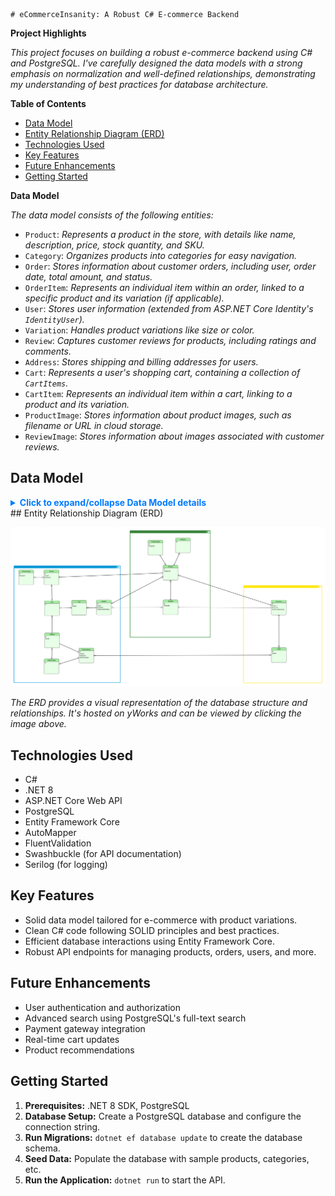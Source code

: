     # eCommerceInsanity: A Robust C# E-commerce Backend

**Project Highlights**

*This project focuses on building a robust e-commerce backend using C# and PostgreSQL. I've carefully designed the data models with a strong emphasis on normalization and well-defined relationships, demonstrating my understanding of best practices for database architecture.*

**Table of Contents**

* [Data Model](#data-model)
* [Entity Relationship Diagram (ERD)](#entity-relationship-diagram-erd)
* [Technologies Used](#technologies-used)
* [Key Features](#key-features)
* [Future Enhancements](#future-enhancements)
* [Getting Started](#getting-started)

**Data Model**

*The data model consists of the following entities:*

* `Product`: *Represents a product in the store, with details like name, description, price, stock quantity, and SKU.*
* `Category`: *Organizes products into categories for easy navigation.*
* `Order`: *Stores information about customer orders, including user, order date, total amount, and status.*
* `OrderItem`: *Represents an individual item within an order, linked to a specific product and its variation (if applicable).*
* `User`: *Stores user information (extended from ASP.NET Core Identity's `IdentityUser`).*
* `Variation`:  *Handles product variations like size or color.*
* `Review`:  *Captures customer reviews for products, including ratings and comments.*
* `Address`: *Stores shipping and billing addresses for users.*
* `Cart`: *Represents a user's shopping cart, containing a collection of `CartItems`.*
* `CartItem`:  *Represents an individual item within a cart, linking to a product and its variation.*
* `ProductImage`: *Stores information about product images, such as filename or URL in cloud storage.*
* `ReviewImage`:  *Stores information about images associated with customer reviews.*

## Data Model <a name="data-model"></a>
<details>
<summary style="color: #007bff; font-weight: bold;">Click to expand/collapse Data Model details</summary>
**The data model comprises these key entities:**

* **`Product`**
    * `Id` (int, Primary Key)
    * `Name` (string, Required)
    * `Description` (string)
    * `Price` (decimal, Required)
    * `CategoryId` (int, Foreign Key referencing `Category`)
    * `ImageUrl` (string)
    * `StockQuantity` (int, Required)
    * `SKU` (string, Required)

* **`Category`**
    * `Id` (int, Primary Key)
    * `Name` (string, Required)

* **`Order`**
    * `Id` (int, Primary Key)
    * `UserId` (string, Foreign Key referencing `User`, Required)
    * `OrderDate` (DateTime)
    * `TotalAmount` (decimal, Required)
    * `Status` (string) 

* **`OrderItem`**
    * `Id` (int, Primary Key)
    * `OrderId` (int, Foreign Key referencing `Order`, Required)
    * `ProductId` (int, Foreign Key referencing `Product`, Required)
    * `VariationId` (int, Nullable, Foreign Key referencing `Variation`)
    * `Quantity` (int, Required)
    * `PriceAtPurchase` (decimal, Required)

* **`User`**
    * `Id` (string, Primary Key) (Inherited from `IdentityUser`)
    * `FirstName` (string, Required)
    * `LastName` (string, Required)
    * `DateOfBirth` (DateTime, Nullable)

* **`Variation`**
    * `Id` (int, Primary Key)
    * `ProductId` (int, Foreign Key referencing `Product`, Required)
    * `AttributeName` (string, Required)
    * `AttributeValue` (string, Required)
    * `PriceAdjustment` (decimal, Nullable)
    * `StockQuantity` (int, Required)
    * `SKU` (string, Nullable) 

* **`Review`**
    * `Id` (int, Primary Key)
    * `UserId` (string, Foreign Key referencing `User`, Required)
    * `ProductId` (int, Foreign Key referencing `Product`, Required)
    * `Rating` (int, Required)
    * `Comment` (string, Nullable)
    * `CreatedAt` (DateTime)

* **`Address`**
    * `Id` (int, Primary Key)
    * `UserId` (string, Foreign Key referencing `User`, Required)
    * `AddressTypeId` (int, Foreign Key referencing `AddressType`, Required)
    * `AddressLine1` (string, Required)
    * `AddressLine2` (string, Nullable)
    * `UnitIdentifier` (string, Nullable)
    * `City` (string, Required)
    * `State` (string, Required)
    * `PostalCode` (string, Required)

* **`AddressType`**
    * `Id` (int, Primary Key)
    * `Name` (string, Required)

* **`OrderAddress`**
    * `Id` (int, Primary Key)
    * `OrderId` (int, Foreign Key referencing `Order`, Required)
    * `AddressId` (int, Foreign Key referencing `Address`, Required)
    * `AddressTypeId` (int, Foreign Key referencing `AddressType`, Required)

* **`Cart`**
    * `Id` (int, Primary Key)
    * `UserId` (string, Foreign Key referencing `User`, Required)

* **`CartItem`**
    * `Id` (int, Primary Key)
    * `CartId` (int, Foreign Key referencing `Cart`, Required)
    * `ProductId` (int, Foreign Key referencing `Product`, Required)
    * `VariationId` (int, Nullable, Foreign Key referencing `Variation`)
    * `Quantity` (int, Required)

* **`ProductImage`**
    * `Id` (int, Primary Key)
    * `ProductId` (int, Foreign Key referencing `Product`, Required)
    * `ImageFileName` (string, Required)

* **`ReviewImage`**
    * `Id` (int, Primary Key)
    * `ReviewId` (int, Foreign Key referencing `Review`, Required)
    * `ImageFileName` (string, Required)
</details>
## Entity Relationship Diagram (ERD) <a name="entity-relationship-diagram-erd"></a>

[![ERD](./Images/eCommerce%20ERD.png)](https://www.yworks.com/yed-live/?file=https://gist.githubusercontent.com/joetid09/bfcd8bb99b3dadb51d8b6026e5a61f65/raw/6ccb1e191bd2bb74561103a38c6c8cdd4dbeb0b7/eCommerce%20ERD)

*The ERD provides a visual representation of the database structure and relationships. It's hosted on yWorks and can be viewed by clicking the image above.* 

## Technologies Used <a name="technologies-used"></a>

* C#
* .NET 8
* ASP.NET Core Web API
* PostgreSQL
* Entity Framework Core
* AutoMapper
* FluentValidation
* Swashbuckle (for API documentation)
* Serilog (for logging)

## Key Features <a name="key-features"></a>

* Solid data model tailored for e-commerce with product variations.
* Clean C# code following SOLID principles and best practices.
* Efficient database interactions using Entity Framework Core.
* Robust API endpoints for managing products, orders, users, and more.

## Future Enhancements <a name="future-enhancements"></a>

* User authentication and authorization
* Advanced search using PostgreSQL's full-text search
* Payment gateway integration
* Real-time cart updates
* Product recommendations

## Getting Started <a name="getting-started"></a>

1. **Prerequisites:** .NET 8 SDK, PostgreSQL
2. **Database Setup:** Create a PostgreSQL database and configure the connection string.
3. **Run Migrations:** `dotnet ef database update` to create the database schema.
4. **Seed Data:** Populate the database with sample products, categories, etc.
5. **Run the Application:** `dotnet run` to start the API.
